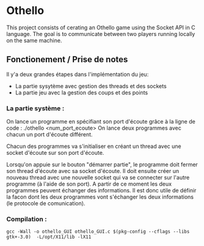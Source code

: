# Othello

This project consists of cerating an Othello game using the Socket API in C language.
The goal is to communicate between two players running locally on the same machine.


## Fonctionement / Prise de notes

Il y'a deux grandes étapes dans l'implémentation du jeu:
- La partie sysytème avec gestion des threads et des sockets
- La partie jeu avec la gestion des coups et des points

### La partie système :

On lance un programme en spécifiant son port d'écoute grâce à la ligne de code : ./othello <num_port_ecoute>
On lance deux programmes avec chacun un port d'écoute différent.

Chacun des programmes va s'initialiser en créant un thread avec une socket d'écoute sur son port d'écoute.

Lorsqu'on appuie sur le bouton "démarrer partie", le programme doit fermer son thread d'écoute avec sa socket d'écoute.
Il doit ensuite créer un nouveau thread avec une  nouvelle socket qui va se connecter sur l'autre programme (à l'aide de son port).
A partir de ce moment les deux programmes peuvent échanger des informations.
Il est donc utile de définir la facon dont les deux programmes vont s'échanger les deux informations (le protocole de comunication).

### Compilation :
````
gcc -Wall -o othello_GUI othello_GUI.c $(pkg-config --cflags --libs gtk+-3.0)  -L/opt/X11/lib -lX11
